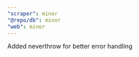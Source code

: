 ```yaml
---
"scraper": minor
"@repo/db": minor
"web": minor
---
```


Added neverthrow for better error handling
